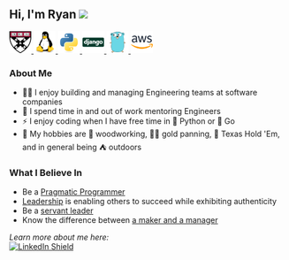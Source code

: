 ## Hi, I'm Ryan <img src="https://raw.githubusercontent.com/iampavangandhi/iampavangandhi/master/gifs/Hi.gif" width="30px"></h2>

<p align="left">
  <a href="https://www.hbs.edu" target="_blank">
    <img
      src="https://raw.githubusercontent.com/rynmlng/rynmlng/master/icons/hbs-shield.svg"
      alt="hbs"
      width="40"
      height="40"
    />
  </a>
  <a href="https://archlinux.org/" target="_blank">
    <img
      src="https://raw.githubusercontent.com/devicons/devicon/master/icons/linux/linux-original.svg"
      alt="linux"
      width="40"
      height="40"
    />
  </a>
  <a href="https://www.python.org" target="_blank">
    <img
      src="https://raw.githubusercontent.com/devicons/devicon/master/icons/python/python-original.svg"
      alt="python"
      width="40"
      height="40"
    />
  </a>
  <a href="https://www.djangoproject.com" target="_blank">
    <img
      src="https://raw.githubusercontent.com/devicons/devicon/master/icons/django/django-original.svg"
      alt="django"
      height="40"
    />
  </a>
  <a href="https://golang.org/" target="_blank">
    <img
      src="https://raw.githubusercontent.com/devicons/devicon/master/icons/go/go-original.svg"
      alt="go"
      height="40"
    />
  </a>
  <a href="https://aws.amazon.com/" target="_blank">
    <img
      src="https://raw.githubusercontent.com/devicons/devicon/master/icons/amazonwebservices/amazonwebservices-original.svg"
      alt="aws"
      width="40"
      height="40"
    />
  </a>
</p>

### About Me
- 👨‍⚖️ I enjoy building and managing Engineering teams at software companies
- 🌱 I spend time in and out of work mentoring Engineers
- ⚡ I enjoy coding when I have free time in 🐍 Python or 🦔 Go
- 🏸 My hobbies are 🌲 woodworking, 🤽‍♂️ gold panning, 🎴 Texas Hold 'Em, and in general being ⛺ outdoors

### What I Believe In
- Be a [Pragmatic Programmer](https://pragprog.com/titles/tpp20/the-pragmatic-programmer-20th-anniversary-edition/)
- [Leadership](https://online.hbs.edu/blog/post/characteristics-of-an-effective-leader) is enabling others to succeed while exhibiting authenticity
- Be a [servant leader](https://en.wikipedia.org/wiki/Servant_leadership)
- Know the difference between [a maker and a manager](http://www.paulgraham.com/makersschedule.html)


_Learn more about me here:_ <br/>
[![LinkedIn Shield](https://img.shields.io/static/v1?label=&message=Ryan+Miling&color=blue&style=flat-square&logo=LinkedIn)](https://www.linkedin.com/in/ryanmiling/)

